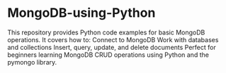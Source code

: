 # MongoDB-using-Python
This repository provides Python code examples for basic MongoDB operations. It covers how to:  Connect to MongoDB Work with databases and collections Insert, query, update, and delete documents Perfect for beginners learning MongoDB CRUD operations using Python and the pymongo library.
